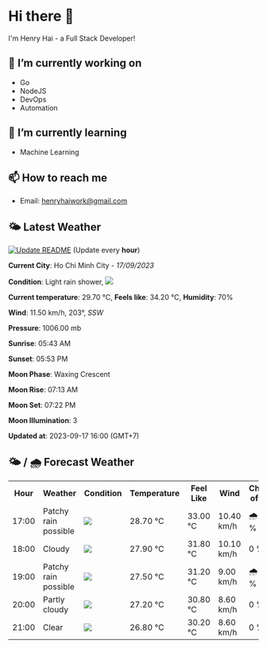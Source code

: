 # Hi there 👋

I'm Henry Hai - a Full Stack Developer!

## 🔭 I’m currently working on

- Go
- NodeJS
- DevOps
- Automation

## 🌱 I’m currently learning

- Machine Learning

## 📫 How to reach me

- Email: <henryhaiwork@gmail.com>

## 🌤️ Latest Weather
[![Update README](https://github.com/henry0hai/henry0hai/actions/workflows/udpateReadme.yml/badge.svg)](https://github.com/henry0hai/henry0hai/actions/workflows/udpateReadme.yml)
(Update every **hour**)
<!-- CURRENT_WEATHER:START -->
**Current City**: Ho Chi Minh City - *17/09/2023*

**Condition**: Light rain shower, <img src="https://cdn.weatherapi.com/weather/64x64/day/353.png"/>

**Current temperature**: 29.70 °C, **Feels like**: 34.20 °C, **Humidity**: 70%

**Wind**: 11.50 km/h, 203°, *SSW*

**Pressure**: 1006.00 mb

**Sunrise**: 05:43 AM

**Sunset**: 05:53 PM

**Moon Phase**: Waxing Crescent

**Moon Rise**: 07:13 AM

**Moon Set**: 07:22 PM

**Moon Illumination**: 3

**Updated at**: 2023-09-17 16:00 (GMT+7)<!-- CURRENT_WEATHER:END -->

## 🌤️ / 🌧️ Forecast Weather
<!-- FORECAST_WEATHER:START -->
<table>
		<tr>
			<th>Hour</th>
			<th>Weather</th>
			<th>Condition</th>
			<th>Temperature</th>
			<th>Feel Like</th>
			<th>Wind</th>
			<th>Chance of Rain</th>
		</tr>
				<tr>
					<td>17:00</td>
					<td>Patchy rain possible</td>
					<td><img src='https://cdn.weatherapi.com/weather/64x64/day/176.png'/></td>
					<td>28.70 °C</td>
					<td>33.00 °C</td>
					<td>10.40 km/h</td>
					<td>🌧️ 87 %</td>
				</tr>
				<tr>
					<td>18:00</td>
					<td>Cloudy</td>
					<td><img src='https://cdn.weatherapi.com/weather/64x64/night/119.png'/></td>
					<td>27.90 °C</td>
					<td>31.80 °C</td>
					<td>10.10 km/h</td>
					<td>0 %</td>
				</tr>
				<tr>
					<td>19:00</td>
					<td>Patchy rain possible</td>
					<td><img src='https://cdn.weatherapi.com/weather/64x64/night/176.png'/></td>
					<td>27.50 °C</td>
					<td>31.20 °C</td>
					<td>9.00 km/h</td>
					<td>🌧️ 76 %</td>
				</tr>
				<tr>
					<td>20:00</td>
					<td>Partly cloudy</td>
					<td><img src='https://cdn.weatherapi.com/weather/64x64/night/116.png'/></td>
					<td>27.20 °C</td>
					<td>30.80 °C</td>
					<td>8.60 km/h</td>
					<td>0 %</td>
				</tr>
				<tr>
					<td>21:00</td>
					<td>Clear</td>
					<td><img src='https://cdn.weatherapi.com/weather/64x64/night/113.png'/></td>
					<td>26.80 °C</td>
					<td>30.20 °C</td>
					<td>8.60 km/h</td>
					<td>0 %</td>
				</tr>
</table>
<!-- FORECAST_WEATHER:END -->
